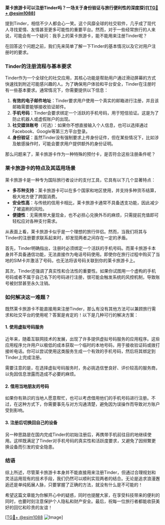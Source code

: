 **莱卡旅游卡可以注册Tinder吗？一场关于身份验证与旅行便利性的深度探讨[[TG💪+ @esim1088](https://t.me/s/esim1088)]**

提到Tinder，相信不少人都会心一笑。这个风靡全球的社交软件，几乎成了现代人寻找爱情、友情甚至更多可能性的重要平台。然而，对于一些经常旅行的人来说，可能会有一个疑问：我手上的莱卡旅游卡，能不能用来注册Tinder呢？

在回答这个问题之前，我们先来简单了解一下Tinder的基本情况以及它对用户注册时的要求。

### Tinder的注册流程与基本要求

Tinder作为一个全球化的社交应用，其核心功能是帮助用户通过滑动屏幕的方式快速找到附近可能感兴趣的人。为了确保用户体验和平台安全，Tinder在注册时有一些基本要求。通常情况下，你需要提供以下信息：

1. **有效的电子邮件地址**：Tinder要求用户使用一个真实的邮箱进行注册，并且该邮箱需要能够接收验证邮件。
2. **手机号码**：Tinder会要求绑定一个活跃的手机号码，用于短信验证。这是为了防止机器人或虚假账户的出现。
3. **社交媒体账号**（可选）：如果你不想直接输入个人信息，也可以选择通过Facebook、Google等第三方平台登录。
4. **身份验证**：虽然Tinder没有强制要求上传身份证件，但在某些情况下，比如涉及敏感操作时，可能会要求用户提供额外的身份证明。

那么问题来了，莱卡旅游卡作为一种特殊的预付卡，是否符合这些注册条件呢？

### 莱卡旅游卡的特点及其适用场景

莱卡旅游卡是一种专为国际旅行者设计的支付工具，它具有以下几个显著特点：

- **多币种支持**：莱卡旅游卡可以在多个国家和地区使用，并支持多种货币结算，极大地方便了跨国消费。
- **安全性高**：与传统的信用卡相比，莱卡旅游卡通常不具备透支功能，因此减少了被盗刷的风险。
- **便捷性**：无需携带大量现金，也不必担心兑换外币的麻烦，只需提前充值即可轻松应对各种支付需求。

从表面上看，莱卡旅游卡似乎是一个理想的旅行伴侣。然而，当我们将其与Tinder的注册要求联系起来时，却发现两者之间存在一定的矛盾。

首先，Tinder明确指出，注册时必须绑定一个活跃的手机号码。而莱卡旅游卡本身并不具备通信功能，无法直接作为电话号码使用。即使你在旅行过程中购买了当地的SIM卡并激活了号码，也无法将该号码关联到你的莱卡旅游卡上。

其次，Tinder还强调了真实性和合法性的重要性。如果你试图用一个虚构的手机号码或者不属于自己名下的号码进行注册，很可能会触发系统的风控机制，导致账号被封禁甚至永久注销。

### 如何解决这一难题？

既然莱卡旅游卡不能直接用来注册Tinder，那么有没有其他方法可以兼顾旅行需求和社交平台的使用呢？答案是肯定的！以下是几种可行的解决方案：

#### 1. 使用虚拟号码服务

近年来，随着互联网技术的发展，出现了许多提供虚拟号码服务的应用程序。这些应用程序允许用户以极低的成本获取一个临时的本地号码，用于接收验证码或拨打接听电话。你可以尝试使用这类服务生成一个有效的手机号码，然后将其绑定到Tinder上完成注册。

需要注意的是，在选择虚拟号码服务时，务必挑选信誉良好、评价较高的服务商，以免因信息泄露而造成不必要的麻烦。

#### 2. 借用当地朋友的号码

如果你有熟识的当地人愿意帮忙，也可以考虑借用他们的手机号码进行注册。不过，在这种方式下，你需要事先与对方沟通清楚，避免因为误操作而导致对方账户受到影响。

#### 3. 注册后切换回自己的设备

另一种思路是在国内完成Tinder的初始注册后，再携带手机前往目的地继续使用。这样既满足了Tinder对手机号码的真实性和活跃度要求，又避免了因频繁更换设备而引发的安全隐患。

### 结语

综上所述，尽管莱卡旅游卡本身并不能直接用来注册Tinder，但通过合理规划和灵活运用现有的技术手段，我们仍然可以顺利实现两者的结合。无论是追求浪漫邂逅还是单纯拓展人脉，只要掌握了正确的方法，就没有什么是不可能的！

希望这篇文章能为你解开心中的疑惑，同时也提醒大家，在享受科技带来的便利的同时，也要时刻注意保护个人隐私和财产安全。最后，祝每一位旅行者都能收获美好的回忆和珍贵的友谊！

[[TG💪+ @esim1088](https://t.me/s/esim1088) ![Image](https://i.postimg.cc/4NQfJmqS/Snipaste-2025-05-13-00-14-12.png)]
